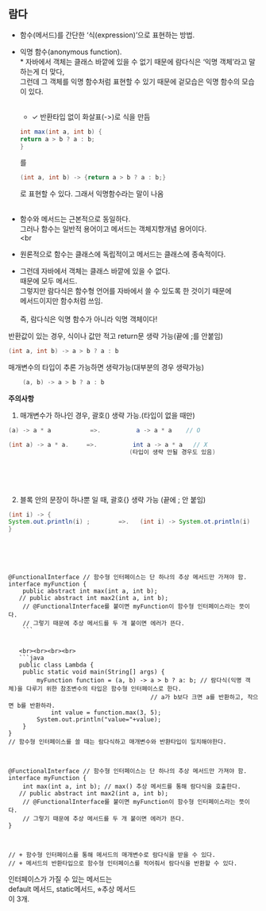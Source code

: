 ## 람다
- 함수(메서드)를 간단한 ‘식(expression)’으로 표현하는 방법.
- 익명 함수(anonymous function).<br> * 자바에서 객체는 클래스 바깥에 있을 수 없기 때문에 람다식은 ‘익명 객체’라고 말하는게 더 맞다, <br>그런데  그 객체를 익명 함수처럼 표현할 수 있기 때문에 겉모습은 익명 함수의 모습이 있다.<br><br>
    - ✓ 반환타입 없이 화살표(->)로 식을 만듬
    ```java
    int max(int a, int b) {
    return a > b ? a : b;
    }
    ```
    를
    
    ```java
    (int a, int b) -> {return a > b ? a : b;}
    ```
    로 표현할 수 있다. 그래서 익명함수라는 말이 나옴<br><br>

- 함수와 메서드는 근본적으로 동일하다.<br> 그러나 함수는 일반적 용어이고 메서드는 객체지향개념 용어이다.<br><br

- 원론적으로 함수는 클래스에 독립적이고 메서드는 클래스에 종속적이다.<br>
- 그런데 자바에서 객체는 클래스 바깥에 있을 수 없다.<br>
때문에 모두 메서드.
<br>그렇지만 람다식은 함수형 언어를 자바에서 쓸 수 있도록 한 것이기 때문에<br>
메서드이지만 함수처럼 쓰임.<br><br>
즉, 람다식은 익명 함수가 아니라 익명 객체이다!


반환값이 있는 경우, 식이나 값만 적고 return문 생략 가능(끝에 ;를 안붙임)<br>
```java
(int a, int b) -> a > b ? a : b
```

매개변수의 타입이 추론 가능하면 생략가능(대부분의 경우 생략가능)
```java
    (a, b) -> a > b ? a : b
```

**주의사항** <br>
1. 매개변수가 하나인 경우, 괄호() 생략 가능.(타입이 없을 때만)<br>
```java
(a) -> a * a           =>.          a -> a * a    // O

(int a) -> a * a.     =>.          int a -> a * a   // X
                                  (타입이 생략 안될 경우도 있음)
 						             
```
<br><br>

2. 블록 안의 문장이 하나뿐 일 때, 괄호{} 생략 가능 (끝에 ; 안 붙임)<br>
```java
(int i) -> {
System.out.println(i) ;        =>.   (int i) -> System.ot.println(i)
}

```

<br><br><br>
```
@FunctionalInterface // 함수형 인터페이스는 단 하나의 추상 메서드만 가져야 함.
interface myFunction {
    public abstract int max(int a, int b);
   // public abstract int max2(int a, int b); 
    // @FunctionalInterface를 붙이면 myFunction이 함수형 인터페이스라는 뜻이다.
    // 그렇기 때문에 추상 메서드를 두 개 붙이면 에러가 뜬다.
    ```
    
    
   <br><br><br><br>
   ```java
   public class Lambda {
    public static void main(String[] args) {
        myFunction function = (a, b) -> a > b ? a: b; // 람다식(익명 객체)을 다루기 위한 참조변수의 타입은 함수형 인터페이스로 한다.
                                        // a가 b보다 크면 a를 반환하고, 작으면 b를 반환하라.
            int value = function.max(3, 5);
        System.out.println("value="+value);
    }
}
// 함수형 인터페이스를 쓸 때는 람다식하고 매개변수와 반환타입이 일치해야한다.



@FunctionalInterface // 함수형 인터페이스는 단 하나의 추상 메서드만 가져야 함.
interface myFunction {
    int max(int a, int b); // max() 추상 메서드를 통해 람다식을 호출한다.
   // public abstract int max2(int a, int b);
    // @FunctionalInterface를 붙이면 myFunction이 함수형 인터페이스라는 뜻이다.
    // 그렇기 때문에 추상 메서드를 두 개 붙이면 에러가 뜬다.
}



// + 함수형 인터페이스를 통해 메서드의 매개변수로 람다식을 받을 수 있다.
// + 메서드의 반환타입으로 함수형 인터페이스를 적어줘서 람다식을 반환할 수 있다.
```




인터페이스가 가질 수 있는 메서드는<br>
default 메서드, static메서드, ⭐︎추상 메서드<br>
이 3개.

